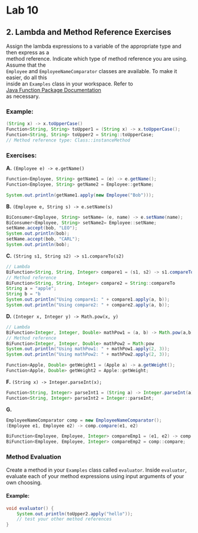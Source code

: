 # Lab 10

## 2. Lambda and Method Reference Exercises

Assign the lambda expressions to a variable of the appropriate type and then express as a  
method reference. Indicate which type of method reference you are using. Assume that the  
`Employee` and `EmployeeNameComparator` classes are available. To make it easier, do all this  
inside an `Examples` class in your workspace. Refer to  
[Java Function Package Documentation](http://docs.oracle.com/javase/8/docs/api/java/util/function/package-summary.html)  
as necessary.

### Example:
```java
(String x) -> x.toUpperCase()
Function<String, String> toUpper1 = (String x) -> x.toUpperCase();
Function<String, String> toUpper2 = String::toUpperCase;
// Method reference type: Class::instanceMethod
```

### Exercises:

**A.** `(Employee e) -> e.getName()`

```java
Function<Employee, String> getName1 = (e) -> e.getName();
Function<Employee, String> getName2 = Employee::getName;

System.out.println(getName1.apply(new Employee("Bob")));
```

 **B.** `(Employee e, String s) -> e.setName(s)`

```java
BiConsumer<Employee, String> setName= (e, name) -> e.setName(name);
BiConsumer<Employee, String> setName2= Employee::setName;
setName.accept(bob, "LEO");
System.out.println(bob);
setName.accept(bob, "CARL");
System.out.println(bob);
```

 **C.** `(String s1, String s2) -> s1.compareTo(s2)`

```java
// Lambda
BiFunction<String, String, Integer> compare1 = (s1, s2) -> s1.compareTo(s2);
// Method reference
BiFunction<String, String, Integer> compare2 = String::compareTo
String a = "apple";
String b = "b
System.out.println("Using compare1: " + compare1.apply(a, b));
System.out.println("Using compare2: " + compare2.apply(a, b));
```

 **D.** `(Integer x, Integer y) -> Math.pow(x, y)`

```java
// Lambda
BiFunction<Integer, Integer, Double> mathPow1 = (a, b) -> Math.pow(a,b);
// Method reference
BiFunction<Integer, Integer, Double> mathPow2 = Math:pow
System.out.println("Using mathPow1: " + mathPow1.apply(2, 3));
System.out.println("Using mathPow2: " + mathPow2.apply(2, 3));
```

```java
Function<Apple, Double> getWeight1 = (Apple a) -> a.getWeight();
Function<Apple, Double> getWeight2 = Apple::getWeight;
```

 **F.** `(String x) -> Integer.parseInt(x);`

```java
Function<String, Integer> parseInt1 = (String a) -> Integer.parseInt(a);
Function<String, Integer> parseInt2 = Integer::parseInt;
```



 **G.** 

```java
EmployeeNameComparator comp = new EmployeeNameComparator();
(Employee e1, Employee e2) -> comp.compare(e1, e2)

BiFunction<Employee, Employee, Integer> compareEmp1 = (e1, e2) -> comp.compare(e1, e2);
BiFunction<Employee, Employee, Integer> compareEmp2 = comp::compare;
```

### Method Evaluation

Create a method in your `Examples` class called `evaluator`.
 Inside `evaluator`, evaluate each of your method expressions using input arguments of your own choosing.

#### Example:

```java
void evaluator() {
    System.out.println(toUpper2.apply("hello"));
    // test your other method references
}
```